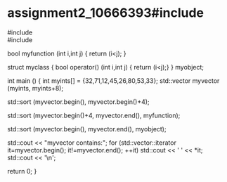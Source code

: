 # assignment2_10666393#include <iostream>     
#include <algorithm>    
#include <vector>       

bool myfunction (int i,int j) { return (i<j); }

struct myclass {
  bool operator() (int i,int j) { return (i<j);}
} myobject;

int main () {
  int myints[] = {32,71,12,45,26,80,53,33};
  std::vector<int> myvector (myints, myints+8);               

 
  std::sort (myvector.begin(), myvector.begin()+4);         

  
  std::sort (myvector.begin()+4, myvector.end(), myfunction); 

  
  std::sort (myvector.begin(), myvector.end(), myobject);     


  std::cout << "myvector contains:";
  for (std::vector<int>::iterator it=myvector.begin(); it!=myvector.end(); ++it)
    std::cout << ' ' << *it;
  std::cout << '\n';

  return 0;
}
